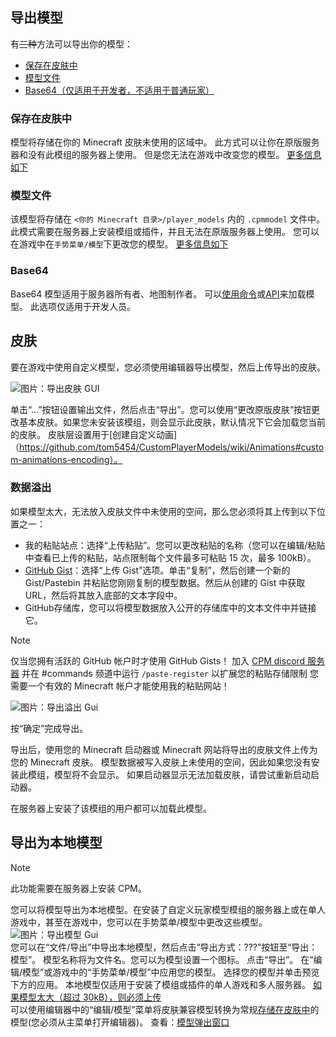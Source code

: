 ## 导出模型

有~~三种~~方法可以导出你的模型：
* [保存在皮肤中](#保存在皮肤中)  
* [模型文件](#模型文件)  
* [Base64（仅适用于开发者，不适用于普通玩家）](#base64)  

### 保存在皮肤中
模型将存储在你的 Minecraft 皮肤未使用的区域中。
此方式可以让你在原版服务器和没有此模组的服务器上使用。 
但是您无法在游戏中改变您的模型。
[更多信息如下](#皮肤)

### 模型文件
该模型将存储在 `<你的 Minecraft 目录>/player_models` 内的 `.cpmmodel` 文件中。
此模式需要在服务器上安装模组或插件，并且无法在原版服务器上使用。 
您可以在游戏中在`手势菜单/模型`下更改您的模型。
[更多信息如下](#导出为本地模型)

### Base64
Base64 模型适用于服务器所有者、地图制作者。
可以[使用命令](https://github.com/tom5454/CustomPlayerModels/wiki/The--cpm-command#setskin)或[API](https://github.com/tom5454/CustomPlayerModels/wiki/API-documentation#set-model-041)来加载模型。
此选项仅适用于开发人员。 

## 皮肤
要在游戏中使用自定义模型，您必须使用编辑器导出模型，然后上传导出的皮肤。

![图片：导出皮肤 GUI](https://github.com/tom5454/CustomPlayerModels/wiki/images/export_gui.png)

单击“...”按钮设置输出文件，然后点击“导出”。您可以使用“更改原版皮肤”按钮更改基本皮肤。如果您未安装该模组，则会显示此皮肤，默认情况下它会加载您当前的皮肤。
皮肤层设置用于[创建自定义动画]（https://github.com/tom5454/CustomPlayerModels/wiki/Animations#custom-animations-encoding）。

### 数据溢出
如果模型太大，无法放入皮肤文件中未使用的空间，那么您必须将其上传到以下位置之一：
- 我的粘贴站点：选择“上传粘贴”。您可以更改粘贴的名称（您可以在编辑/粘贴中查看已上传的粘贴，站点限制每个文件最多可粘贴 15 次，最多 100kB）。
- [GitHub Gist](https://gist.github.com/)：选择“上传 Gist”选项。单击“复制”，然后创建一个新的 Gist/Pastebin 并粘贴您刚刚复制的模型数据。然后从创建的 Gist 中获取 URL，然后将其放入底部的文本字段中。
- GitHub存储库，您​​可以将模型数据放入公开的存储库中的文本文件中并链接它。

> [!NOTE]
> 仅当您拥有活跃的 GitHub 帐户时才使用 GitHub Gists！
> 加入 [CPM discord 服务器](https://discord.gg/mKyXdEsMZD) 并在 #commands 频道中运行 `/paste-register` 以扩展您的粘贴存储限制
> 您需要一个有效的 Minecraft 帐户才能使用我的粘贴网站！

![图片：导出溢出 Gui](https://github.com/tom5454/CustomPlayerModels/wiki/images/export_overflow_popup.png)

按“确定”完成导出。

导出后，使用您的 Minecraft 启动器或 Minecraft 网站将导出的皮肤文件上传为您的 Minecraft 皮肤。
模型数据被写入皮肤上未使用的空间，因此如果您没有安装此模组，模型将不会显示。
如果启动器显示无法加载皮肤，请尝试重新启动启动器。

在服务器上安装了该模组的用户都可以加载此模型。

## 导出为本地模型
> [!NOTE]
> 此功能需要在服务器上安装 CPM。

您可以将模型导出为本地模型。在安装了自定义玩家模型模组的服务器上或在单人游戏中，甚至在游戏中，您可以在手势菜单/模型中更改这些模型。
![图片：导出模型 Gui](https://github.com/tom5454/CustomPlayerModels/wiki/images/export_model.png)  
您可以在“文件/导出”中导出本地模型，然后点击“导出方式：???”按钮至“导出：模型”。
模型名称将为文件名。您可以为模型设置一个图标。
点击“导出”。
在“编辑/模型”或游戏中的“手势菜单/模型”中应用您的模型。
选择您的模型并单击预览下方的应用。
本地模型仅适用于安装了模组或插件的单人游戏和多人服务器。 
[如果模型太大（超过 30kB），则必须上传](#data-overflow)  
可以使用编辑器中的“编辑/模型”菜单将皮肤兼容模型转换为常规[存储在皮肤中](#stored-in-skin)的模型(您必须从主菜单打开编辑器)。
查看：[模型弹出窗口](https://github.com/tom5454/CustomPlayerModels/wiki/Models-Menu#models-popup)  